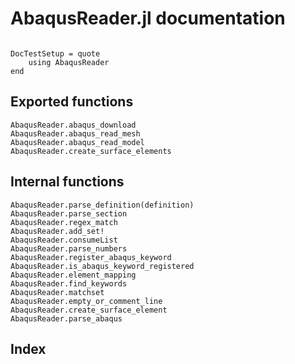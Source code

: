 # AbaqusReader.jl documentation

```@contents
```

```@meta
DocTestSetup = quote
    using AbaqusReader
end
```

## Exported functions

```@docs
AbaqusReader.abaqus_download
AbaqusReader.abaqus_read_mesh
AbaqusReader.abaqus_read_model
AbaqusReader.create_surface_elements
```

## Internal functions

```@docs
AbaqusReader.parse_definition(definition)
AbaqusReader.parse_section
AbaqusReader.regex_match
AbaqusReader.add_set!
AbaqusReader.consumeList
AbaqusReader.parse_numbers
AbaqusReader.register_abaqus_keyword
AbaqusReader.is_abaqus_keyword_registered
AbaqusReader.element_mapping
AbaqusReader.find_keywords
AbaqusReader.matchset
AbaqusReader.empty_or_comment_line
AbaqusReader.create_surface_element
AbaqusReader.parse_abaqus
```

## Index

```@index
```

